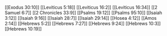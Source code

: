[[Exodus 30:10]]
[[Leviticus 5:18]]
[[Leviticus 16:2]]
[[Leviticus 16:34]]
[[2 Samuel 6:7]]
[[2 Chronicles 33:9]]
[[Psalms 19:12]]
[[Psalms 95:10]]
[[Isaiah 3:12]]
[[Isaiah 9:16]]
[[Isaiah 28:7]]
[[Isaiah 29:14]]
[[Hosea 4:12]]
[[Amos 2:14]]
[[Hebrews 5:2]]
[[Hebrews 7:27]]
[[Hebrews 9:24]]
[[Hebrews 10:3]]
[[Hebrews 10:19]]
